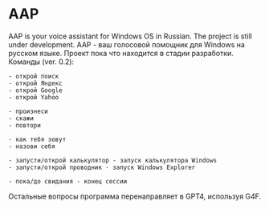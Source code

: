 # AAP
AAP is your voice assistant for Windows OS in Russian. The project is still under development.
AAP - ваш голосовой помощник для Windows на русском языке. Проект пока что находится в стадии разработки. 
Команды (ver. 0.2):

	- открой поиск
	- открой Яндекс
	- открой Google
	- открой Yahoo
	
	- произнеси
	- скажи
	- повтори

  	- как тебя зовут
	- назови себя

  	- запусти/открой калькулятор - запуск калькулятора Windows
	- запусти/открой проводник - запуск Windows Explorer

  	- пока/до свидания - конец сессии
   
   Остальные вопросы программа перенаправляет в GPT4, используя G4F.
